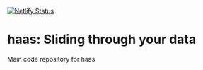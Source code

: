 [![Netlify Status](https://api.netlify.com/api/v1/badges/bb8839b1-bc27-4ee4-a5e5-dd064a13dbb9/deploy-status)](https://app.netlify.com/sites/quirky-perlman-d2d552/deploys)

# haas: Sliding through your data

Main code repository for haas
